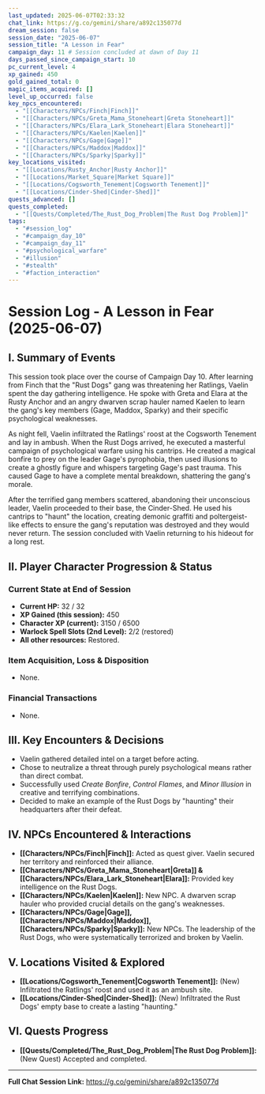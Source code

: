 ```yaml
---
last_updated: 2025-06-07T02:33:32
chat_link: https://g.co/gemini/share/a892c135077d
dream_session: false
session_date: "2025-06-07"
session_title: "A Lesson in Fear"
campaign_day: 11 # Session concluded at dawn of Day 11
days_passed_since_campaign_start: 10
pc_current_level: 4
xp_gained: 450
gold_gained_total: 0
magic_items_acquired: []
level_up_occurred: false
key_npcs_encountered:
  - "[[Characters/NPCs/Finch|Finch]]"
  - "[[Characters/NPCs/Greta_Mama_Stoneheart|Greta Stoneheart]]"
  - "[[Characters/NPCs/Elara_Lark_Stoneheart|Elara Stoneheart]]"
  - "[[Characters/NPCs/Kaelen|Kaelen]]"
  - "[[Characters/NPCs/Gage|Gage]]"
  - "[[Characters/NPCs/Maddox|Maddox]]"
  - "[[Characters/NPCs/Sparky|Sparky]]"
key_locations_visited:
  - "[[Locations/Rusty_Anchor|Rusty Anchor]]"
  - "[[Locations/Market_Square|Market Square]]"
  - "[[Locations/Cogsworth_Tenement|Cogsworth Tenement]]"
  - "[[Locations/Cinder-Shed|Cinder-Shed]]"
quests_advanced: []
quests_completed:
  - "[[Quests/Completed/The_Rust_Dog_Problem|The Rust Dog Problem]]"
tags:
  - "#session_log"
  - "#campaign_day_10"
  - "#campaign_day_11"
  - "#psychological_warfare"
  - "#illusion"
  - "#stealth"
  - "#faction_interaction"
---
```


# Session Log - A Lesson in Fear (2025-06-07)

## I. Summary of Events
This session took place over the course of Campaign Day 10. After learning from Finch that the "Rust Dogs" gang was threatening her Ratlings, Vaelin spent the day gathering intelligence. He spoke with Greta and Elara at the Rusty Anchor and an angry dwarven scrap hauler named Kaelen to learn the gang's key members (Gage, Maddox, Sparky) and their specific psychological weaknesses.

As night fell, Vaelin infiltrated the Ratlings' roost at the Cogsworth Tenement and lay in ambush. When the Rust Dogs arrived, he executed a masterful campaign of psychological warfare using his cantrips. He created a magical bonfire to prey on the leader Gage's pyrophobia, then used illusions to create a ghostly figure and whispers targeting Gage's past trauma. This caused Gage to have a complete mental breakdown, shattering the gang's morale.

After the terrified gang members scattered, abandoning their unconscious leader, Vaelin proceeded to their base, the Cinder-Shed. He used his cantrips to "haunt" the location, creating demonic graffiti and poltergeist-like effects to ensure the gang's reputation was destroyed and they would never return. The session concluded with Vaelin returning to his hideout for a long rest.

## II. Player Character Progression & Status

### Current State at End of Session
* **Current HP:** 32 / 32
* **XP Gained (this session):** 450
* **Character XP (current):** 3150 / 6500
* **Warlock Spell Slots (2nd Level):** 2/2 (restored)
* **All other resources:** Restored.

### Item Acquisition, Loss & Disposition
* None.

### Financial Transactions
* None.

## III. Key Encounters & Decisions
* Vaelin gathered detailed intel on a target before acting.
* Chose to neutralize a threat through purely psychological means rather than direct combat.
* Successfully used *Create Bonfire*, *Control Flames*, and *Minor Illusion* in creative and terrifying combinations.
* Decided to make an example of the Rust Dogs by "haunting" their headquarters after their defeat.

## IV. NPCs Encountered & Interactions
* **[[Characters/NPCs/Finch|Finch]]:** Acted as quest giver. Vaelin secured her territory and reinforced their alliance.
* **[[Characters/NPCs/Greta_Mama_Stoneheart|Greta]] & [[Characters/NPCs/Elara_Lark_Stoneheart|Elara]]:** Provided key intelligence on the Rust Dogs.
* **[[Characters/NPCs/Kaelen|Kaelen]]:** New NPC. A dwarven scrap hauler who provided crucial details on the gang's weaknesses.
* **[[Characters/NPCs/Gage|Gage]], [[Characters/NPCs/Maddox|Maddox]], [[Characters/NPCs/Sparky|Sparky]]:** New NPCs. The leadership of the Rust Dogs, who were systematically terrorized and broken by Vaelin.

## V. Locations Visited & Explored
* **[[Locations/Cogsworth_Tenement|Cogsworth Tenement]]:** (New) Infiltrated the Ratlings' roost and used it as an ambush site.
* **[[Locations/Cinder-Shed|Cinder-Shed]]:** (New) Infiltrated the Rust Dogs' empty base to create a lasting "haunting."

## VI. Quests Progress
* **[[Quests/Completed/The_Rust_Dog_Problem|The Rust Dog Problem]]:** (New Quest) Accepted and completed.

---
**Full Chat Session Link:** https://g.co/gemini/share/a892c135077d
